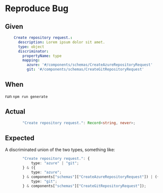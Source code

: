 # Reproduce Bug

## Given

```yaml
    Create repository request.:
      description: Lorem ipsum dolor sit amet.
      type: object
      discriminator:
        propertyName: type
        mapping:
          azure: '#/components/schemas/CreateAzureRepositoryRequest'
          git: '#/components/schemas/CreateGitRepositoryRequest'
```

## When

run `npm run generate`

## Actual

```ts
        "Create repository request.": Record<string, never>;
```

## Expected

A discriminated union of the two types, something like:
```ts
        "Create repository request.": {
            type: "azure" | "git";
        } & ({
            type: "azure";
        } & components["schemas"]["CreateAzureRepositoryRequest"]) | ({
            type: "git";
        } & components["schemas"]["CreateGitRepositoryRequest"]);
```